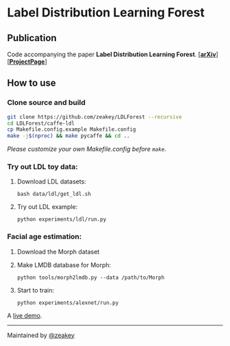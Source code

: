 # Label Distribution Learning Forest
## Publication
Code accompanying the paper **Label Distribution Learning Forest**. [[**arXiv**]](https://arxiv.org/abs/1702.06086)  [[**ProjectPage**]](http://zhaok.xyz/LDLForest)

## How to use
### Clone source and build
```bash
git clone https://github.com/zeakey/LDLForest --recursive
cd LDLForest/caffe-ldl
cp Makefile.config.example Makefile.config
make -j$(nproc) && make pycaffe && cd ..
```

*Please customize your own Makefile.config before `make`*.

### Try out LDL toy data:

1. Download LDL datasets:

    `bash data/ldl/get_ldl.sh`

2. Try out LDL example:

    `python experiments/ldl/run.py`

### Facial age estimation:
1. Download the Morph dataset

2. Make LMDB database for Morph:

    `python tools/morph2lmdb.py --data /path/to/Morph`

3. Start to train:

    `python experiments/alexnet/run.py`

A [live demo](https://github.com/zeakey/LDLForest/blob/master/demo.ipynb).
___

Maintained by [@zeakey](https://github.com/zeakey)
